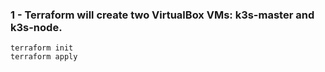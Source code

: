 ### 1 - Terraform will create two VirtualBox VMs: k3s-master and k3s-node.

```
terraform init
terraform apply
```